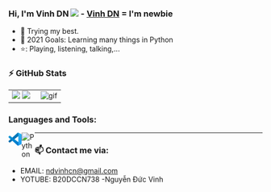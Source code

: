 ### Hi, I'm Vinh DN <img src="https://media.giphy.com/media/hvRJCLFzcasrR4ia7z/giphy.gif" width="25px"> -  [Vinh DN][website] = I'm newbie 


- 🔭 Trying my best.
- 💪 2021 Goals: Learning many things in Python
- ⭐: Playing, listening, talking,... 

### :zap: GitHub Stats

<table>
<tr>
  <td width="48%">
    <img src="https://github-readme-stats.vercel.app/api?username=VinhND&show_icons=true&hide=contribs,issues&hide_border=true" />
    <img src="https://github-readme-stats.vercel.app/api/top-langs/?username=VinhND&layout=compact&show_icons=true&hide_border=true" />
  </td>
  <td width="52%"><img alt="gif" align="right" src=".github/assets/coding-freak.gif"/></td>
</tr>
<table>

### Languages and Tools:
<img align="left" alt="Visual Studio Code" width="26px" src="https://raw.githubusercontent.com/github/explore/80688e429a7d4ef2fca1e82350fe8e3517d3494d/topics/visual-studio-code/visual-studio-code.png" />
<img align="left" alt="Python" width="26px" src="https://upload.wikimedia.org/wikipedia/commons/thumb/0/0a/Python.svg/1200px-Python.svg.png" /> 

---


### 📫 Contact me via:
- EMAIL: ndvinhcn@gmail.com
- YOTUBE: B20DCCN738 -Nguyễn Đức Vinh

[website]: https://www.youtube.com/channel/UC-xHo10i_L9AQRYx8AcFOIA
